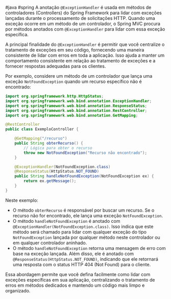 #java #spring 
A anotação `@ExceptionHandler` é usada em métodos de controladores (Controllers) do Spring Framework para lidar com exceções lançadas durante o processamento de solicitações HTTP. Quando uma exceção ocorre em um método de um controlador, o Spring MVC procura por métodos anotados com `@ExceptionHandler` para lidar com essa exceção específica.

A principal finalidade do `@ExceptionHandler` é permitir que você centralize o tratamento de exceções em seu código, fornecendo uma maneira consistente de lidar com erros em toda a aplicação. Isso ajuda a manter um comportamento consistente em relação ao tratamento de exceções e a fornecer respostas adequadas para os clientes.

Por exemplo, considere um método de um controlador que lança uma exceção `NotFoundException` quando um recurso específico não é encontrado:

```java
import org.springframework.http.HttpStatus;
import org.springframework.web.bind.annotation.ExceptionHandler;
import org.springframework.web.bind.annotation.ResponseStatus;
import org.springframework.web.bind.annotation.RestController;
import org.springframework.web.bind.annotation.GetMapping;

@RestController
public class ExemploController {

    @GetMapping("/recurso")
    public String obterRecurso() {
        // Lógica para obter o recurso
        throw new NotFoundException("Recurso não encontrado");
    }

    @ExceptionHandler(NotFoundException.class)
    @ResponseStatus(HttpStatus.NOT_FOUND)
    public String handleNotFoundException(NotFoundException ex) {
        return ex.getMessage();
    }
}
```
Neste exemplo:

- O método `obterRecurso` é responsável por buscar um recurso. Se o recurso não for encontrado, ele lança uma exceção `NotFoundException`.
- O método `handleNotFoundException` é anotado com `@ExceptionHandler(NotFoundException.class)`. Isso indica que este método será chamado para lidar com qualquer exceção do tipo `NotFoundException` lançada por qualquer método neste controlador ou em qualquer controlador aninhado.
- O método `handleNotFoundException` retorna uma mensagem de erro com base na exceção lançada. Além disso, ele é anotado com `@ResponseStatus(HttpStatus.NOT_FOUND)`, indicando que ele retornará uma resposta com o status HTTP 404 (Not Found) para o cliente.

Essa abordagem permite que você defina facilmente como lidar com exceções específicas em sua aplicação, centralizando o tratamento de erros em métodos dedicados e mantendo um código mais limpo e organizado.
